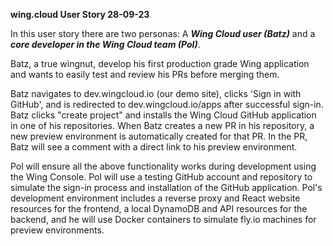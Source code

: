 **wing.cloud User Story 28-09-23**

In this user story there are two personas: A **_Wing Cloud user (Batz)_** and a **_core developer in the Wing Cloud team (Pol)_**.

Batz, a true wingnut, develop his first production grade Wing application and wants to easily test and review his PRs before merging them.

Batz navigates to dev.wingcloud.io (our demo site), clicks 'Sign in with GitHub', and is redirected to dev.wingcloud.io/apps after successful sign-in.
Batz clicks "create project" and installs the Wing Cloud GitHub application in one of his repositories.
When Batz creates a new PR in his repository, a new preview environment is automatically created for that PR.
In the PR, Batz will see a comment with a direct link to his preview environment.

Pol will ensure all the above functionality works during development using the Wing Console.
Pol will use a testing GitHub account and repository to simulate the sign-in process and installation of the GitHub application.
Pol's development environment includes a reverse proxy and React website resources for the frontend, a local DynamoDB and API resources for the backend, and he will use Docker containers to simulate fly.io machines for preview environments.
